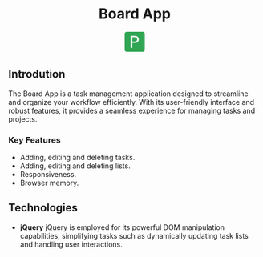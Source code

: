 # <div align="center">Board App</div>

<div align="center">
  <img src="/favicon.png" alt="Ico" title="Ico" style="height: 40px;">
</div>

## Introdution

The Board App is a task management application designed to streamline and organize your workflow efficiently. With its user-friendly interface and robust features, it provides a seamless experience for managing tasks and projects.

### Key Features

-   Adding, editing and deleting tasks.
-   Adding, editing and deleting lists.
-   Responsiveness.
-   Browser memory.

## Technologies

-   **jQuery** jQuery is employed for its powerful DOM manipulation capabilities, simplifying tasks such as dynamically updating task lists and handling user interactions.
